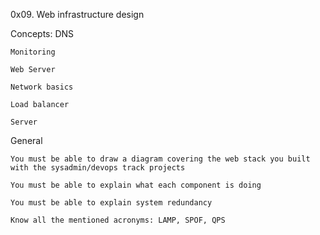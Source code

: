 0x09. Web infrastructure design

Concepts:
    DNS
    
    Monitoring

    Web Server

    Network basics

    Load balancer

    Server

General

    You must be able to draw a diagram covering the web stack you built with the sysadmin/devops track projects

    You must be able to explain what each component is doing

    You must be able to explain system redundancy

    Know all the mentioned acronyms: LAMP, SPOF, QPS
